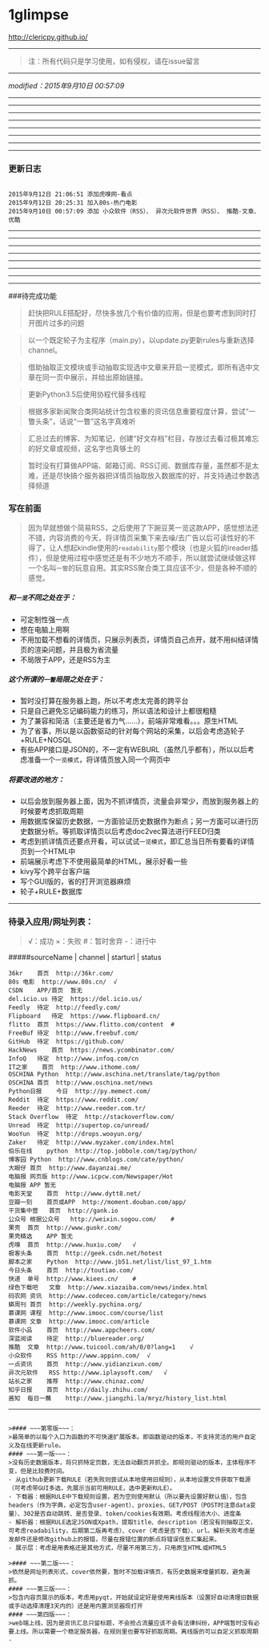 # 1glimpse
http://clericpy.github.io/

---


>注：所有代码只是学习使用，如有侵权，请在issue留言

---

*modified：2015年9月10日 00:57:09*

---
---
---
---
---
---
---
---

### 更新日志
```

2015年9月12日 21:06:51 添加虎嗅网-看点
2015年9月12日 20:25:31 加入80s-热门电影
2015年9月10日 00:57:09 添加 小众软件（RSS）、 异次元软件世界（RSS）、 推酷-文章、优酷

```


---
---
---
---
---
---
---
---

###待完成功能

>赶快把RULE搭配好，尽快多放几个有价值的应用，但是也要考虑到同时打开图片过多的问题

>以一个既定轮子为主程序（main.py），以update.py更新rules与重新选择channel。

>借助抽取正文模块或手动抽取实现选中文章来开启一览模式，即所有选中文章在同一页中展示，并给出原始链接。

>更新Python3.5后使用协程代替多线程

>根据多家新闻聚合类网站统计包含权重的资讯信息重要程度计算，尝试“一瞥头条”，话说“一瞥”这名字真难听

>汇总过去的博客、为知笔记，创建“好文存档”栏目，存放过去看过极其难忘的好文章或视频，这名字也真够土的

>暂时没有打算做APP端、邮箱订阅、RSS订阅、数据库存量，虽然都不是太难，还是尽快搞个服务器把详情页抽取放入数据库的好，并支持通过参数选择频道


### 写在前面
>因为早就想做个简易RSS，之后使用了下豌豆荚一览这款APP，感觉想法还不错，内容消费的今天，将详情页采集下来去噪/去广告以后可读性好的不得了，让人想起kindle使用的`readability`那个模块（也是火狐的ireader插件），但是使用过程中感觉还是有不少地方不顺手，所以就尝试继续做这样一个名叫`一瞥`的玩意自用。其实RSS聚合类工具应该不少，但是各种不顺的感觉。

##### 和`一览`不同之处在于：
* 可定制性强一点
* 想在电脑上用啊
* 不用加载不想看的详情页，只展示列表页，详情页自己点开，就不用纠结详情页的渲染问题，并且极为省流量
* 不局限于APP，还是RSS为主

##### 这个所谓的`一瞥`局限之处在于：
* 暂时没打算在服务器上跑，所以不考虑太完善的跨平台
* 只是自己避免忘记编码能力的练习，所以语法和设计上都很粗糙
* 为了兼容和简洁（主要还是省力气……），前端非常难看。。。原生HTML
* 为了省事，所以是以函数驱动的针对每个网站的采集，以后会考虑造轮子+RULE+NOSQL
* 有些APP接口是JSON的，不一定有WEBURL（虽然几乎都有），所以以后考虑准备一个`一览模式`，将详情页放入同一个网页中

##### 将要改进的地方：
* 以后会放到服务器上面，因为不抓详情页，流量会非常少，而放到服务器上的时候要考虑抓取周期
* 用数据库保留历史数据，一方面验证历史数据作为断点；另一方面可以进行历史数据分析。等抓取详情页以后考虑doc2vec算法进行FEED归类
* 考虑到抓详情页还要点开看，可以试试`一览模式`，即汇总当日所有要看的详情页到一个HTML中
* 前端展示考虑下不使用最简单的HTML，展示好看一些
* kivy写个跨平台客户端
* 写个GUI版的，省的打开浏览器麻烦
* 轮子+RULE+数据库

------

### 待录入应用/网址列表：
> √：成功 ×：失败 #：暂时舍弃 -：进行中 

#####sourceName | channel | starturl | status

```
36kr	首页	http://36kr.com/ 		  
80s	电影	http://www.80s.cn/	√	  
CSDN	APP/首页	暂无		  
del.icio.us	待定	https://del.icio.us/		  
Feedly	待定	http://feedly.com/		  
Flipboard	待定	https://www.flipboard.cn/		  
flitto	首页	https://www.flitto.com/content	#	  
FreeBuf	待定	http://www.freebuf.com/		  
GitHub	待定	https://github.com/		  
HackNews	首页	https://news.ycombinator.com/		  
InfoQ	待定	http://www.infoq.com/cn		  
IT之家	首页	http://www.ithome.com/ 		  
OSCHINA	Python	http://www.oschina.net/translate/tag/python   		  
OSCHINA	首页	http://www.oschina.net/news  		  
Python日报	今日	http://py.memect.com/ 		  
Reddit	待定	https://www.reddit.com/		  
Reeder	待定	http://www.reeder.com.tr/		  
Stack Overflow	待定	http://stackoverflow.com/		  
Unread	待定	http://supertop.co/unread/		  
WooYun	待定	http://drops.wooyun.org/		  
Zaker	待定	http://www.myzaker.com/index.html		  
伯乐在线	python	http://top.jobbole.com/tag/python/		  
博客园	Python	http://www.cnblogs.com/cate/python/  		  
大眼仔	首页	http://www.dayanzai.me/ 		  
电脑报	网页版	http://www.icpcw.com/Newspaper/Hot 		  
电脑报	APP	暂无		  
电影天堂	首页	http://www.dytt8.net/ 		  
豆瓣一刻	首页或APP	http://moment.douban.com/app/		  
干货集中营	首页	http://gank.io		  
公众号	根据公众号	http://weixin.sogou.com/	#	  
果壳	首页	http://www.guokr.com/ 		  
果壳精选	APP	暂无		  
虎嗅	首页	http://www.huxiu.com/ 	√	  
极客头条	首页	http://geek.csdn.net/hotest		  
脚本之家	Python	http://www.jb51.net/list/list_97_1.htm 		  
今日头条	首页	http://toutiao.com/ 		  
快递	单号	http://www.kiees.cn/ 	#	  
绿色下载吧	文章	http://www.xiazaiba.com/news/index.html		  
码农网	资讯	http://www.codeceo.com/article/category/news		  
蟒周刊	首页	http://weekly.pychina.org/  		  
慕课网	课程	http://www.imooc.com/course/list		  
慕课网	文章	http://www.imooc.com/article 		  
软件小品	首页	http://www.appcheers.com/ 		  
深蓝阅读	待定	http://bluereader.org/		  
推酷	文章	http://www.tuicool.com/ah/0/0?lang=1 	√	  
小众软件	RSS	http://www.appinn.com/	√	  
一点资讯	首页	http://www.yidianzixun.com/ 		  
异次元软件	RSS	http://www.iplaysoft.com/ 	√	  
站长之家	推荐	http://www.chinaz.com/		  
知乎日报	首页	http://daily.zhihu.com/ 		  
酱知	每日一蘸	http://www.jiangzhi.la/mryz/history_list.html		  
```




-----------

~~~过期笔记（已删除）~~~：

>#### ~~~第零版~~~：
>最简单的以每个入口为函数的不可快速扩展版本。即函数驱动的版本，不支持灵活的用户自定义及在线更新rule。
#### ~~~第一版~~~：
>没有历史数据版本，将只抓特定页数，无法自动翻页并抓全。即规则驱动的版本，主体程序不变，但是比较费时间。
- 从github更新下载RULE（若失败则尝试从本地使用旧规则），从本地设置文件获取下载源（可考虑带GUI多选，先展示当前可用RULE，选中更新RULE）。
- 下载器：根据RULE中下载规则设置，若为空则使用默认（所以要先设置好默认值），包含headers（作为字典，必定包含user-agent）、proxies、GET/POST（POST时注意data变量）、302是否自动跳转、是否登录、token/cookies有效期。考虑线程池大小、进度条
- 解析器：根据RULE选定JSON或Xpath，提取title、description（若没有则抽取正文，可考虑readability，后期第二版再考虑）、cover（考虑是否下载）、url。解析失败考虑是发邮件还是修改github上的报错，尽量在报错位置的断点将错误信息汇集起来。
- 展示层：考虑是用表格还是其他方式，尽量不用第三方，只用原生HTML或HTML5

>#### ~~~第二版~~~：
>依然是网址列表形式，cover依然要，暂时不加载详情页，有历史数据来增量抓取，避免漏抓。
#### ~~~第三版~~~：
>包含内容页展示的版本，考虑用pyqt，开始就设定好是使用离线版本（设置好自动清理旧数据或手动选择清理3天内的）还是用内置浏览器现打开
#### ~~~第四版~~~：
>web端上线，因为是资讯汇总只留标题，不会抢占流量应该不会有法律纠纷，APP端暂时没有必要上线。所以需要一个稳定服务器，在规则里也要写好抓取周期。离线版的可以自定义抓取周期
.